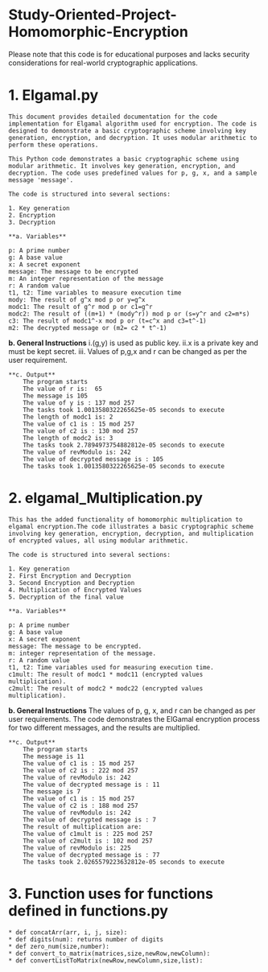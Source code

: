 # Study-Oriented-Project-Homomorphic-Encryption
Please note that this code is for educational purposes and lacks security considerations for real-world cryptographic applications.

# 1. Elgamal.py
    This document provides detailed documentation for the code implementation for Elgamal algorithm used for encryption. The code is designed to demonstrate a basic cryptographic scheme involving key generation, encryption, and decryption. It uses modular arithmetic to perform these operations.

    This Python code demonstrates a basic cryptographic scheme using modular arithmetic. It involves key generation, encryption, and decryption. The code uses predefined values for p, g, x, and a sample message 'message'.

    The code is structured into several sections:

    1. Key generation
    2. Encryption
    3. Decryption

    **a. Variables**

    p: A prime number
    g: A base value
    x: A secret exponent
    message: The message to be encrypted
    m: An integer representation of the message
    r: A random value
    t1, t2: Time variables to measure execution time
    mody: The result of g^x mod p or y=g^x
    modc1: The result of g^r mod p or c1=g^r
    modc2: The result of ((m+1) * (mody^r)) mod p or (s=y^r and c2=m*s)
    c3: The result of modc1^-x mod p or (t=c^x and c3=t^-1)
    m2: The decrypted message or (m2= c2 * t^-1)

   **b. General Instructions**
        i.(g,y) is used as public key.
        ii.x is a private key and must be kept secret.
        iii. Values of p,g,x and r can be changed as per the user requirement.

    **c. Output**
        The program starts 
        The value of r is:  65
        The message is 105
        The value of y is : 137 mod 257
        The tasks took 1.0013580322265625e-05 seconds to execute
        The length of modc1 is: 2
        The value of c1 is : 15 mod 257
        The value of c2 is : 130 mod 257
        The length of modc2 is: 3
        The tasks took 2.7894973754882812e-05 seconds to execute
        The value of revModulo is: 242
        The value of decrypted message is : 105
        The tasks took 1.0013580322265625e-05 seconds to execute

# 2. elgamal_Multiplication.py
    This has the added functionality of homomorphic multiplication to elgamal encryption.The code illustrates a basic cryptographic scheme involving key generation, encryption, decryption, and multiplication of encrypted values, all using modular arithmetic.  

    The code is structured into several sections:

    1. Key generation
    2. First Encryption and Decryption
    3. Second Encryption and Decryption
    4. Multiplication of Encrypted Values
    5. Decryption of the final value

    **a. Variables**

    p: A prime number 
    g: A base value 
    x: A secret exponent
    message: The message to be encrypted.
    m: integer representation of the message.
    r: A random value
    t1, t2: Time variables used for measuring execution time.
    c1mult: The result of modc1 * modc11 (encrypted values multiplication).
    c2mult: The result of modc2 * modc22 (encrypted values multiplication).

   **b. General Instructions**
        The values of p, g, x, and r can be changed as per user requirements.
        The code demonstrates the ElGamal encryption process for two different messages, and the results are multiplied.

    **c. Output**
        The program starts 
        The message is 11
        The value of c1 is : 15 mod 257
        The value of c2 is : 222 mod 257
        The value of revModulo is: 242
        The value of decrypted message is : 11
        The message is 7
        The value of c1 is : 15 mod 257
        The value of c2 is : 188 mod 257
        The value of revModulo is: 242
        The value of decrypted message is : 7
        The result of multiplication are:
        The value of c1mult is : 225 mod 257
        The value of c2mult is : 102 mod 257
        The value of revModulo is: 225
        The value of decrypted message is : 77
        The tasks took 2.0265579223632812e-05 seconds to execute

# 3. Function uses for functions defined in functions.py
    * def concatArr(arr, i, j, size):
    * def digits(num): returns number of digits
    * def zero_num(size,number): 
    * def convert_to_matrix(matrices,size,newRow,newColumn):
    * def convertListToMatrix(newRow,newColumn,size,list):
